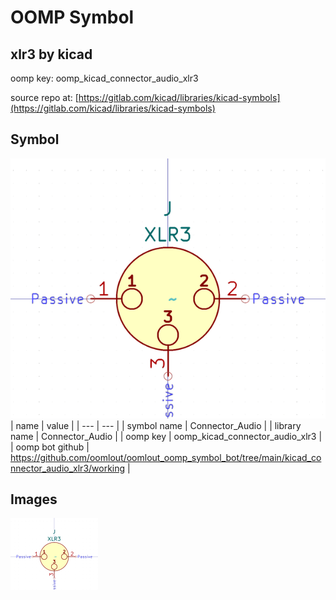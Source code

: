 # OOMP Symbol  
## xlr3  by kicad  
  
oomp key: oomp_kicad_connector_audio_xlr3  
  
source repo at: [https://gitlab.com/kicad/libraries/kicad-symbols](https://gitlab.com/kicad/libraries/kicad-symbols)  
## Symbol  
  
[![working.png](working_600.png)](working.png)  
| name | value | 
| --- | --- | 
| symbol name | Connector_Audio | 
| library name | Connector_Audio | 
| oomp key | oomp_kicad_connector_audio_xlr3 | 
| oomp bot github | https://github.com/oomlout/oomlout_oomp_symbol_bot/tree/main/kicad_connector_audio_xlr3/working | 
## Images  
  
[![working.png](working_140.png)](working.png)  
